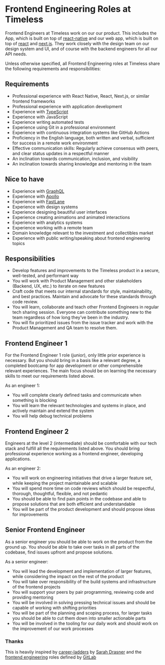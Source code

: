 # Frontend Engineering Roles at Timeless

Frontend Engineers at Timeless work on our our product. This includes the App,
which is built on top of [react-native](https://reactnative.dev/) and our web
app, which is built on top of [react](https://reactjs.org/) and
[next.js](https://nextjs.org/). They work closely with the design team on our
design system and UI, and of course with the backend engineers for all our API
needs.

Unless otherwise specified, all Frontend Engineering roles at Timeless share the
following requirements and responsibilities:

## Requirements

- Professional experience with React Native, React, Next.js, or similar frontend
  frameworks
- Professional experience with application development
- Experience with [TypeScript](https://www.typescriptlang.org/)
- Experience with JavaScript
- Experience writing automated tests
- Experience using Git in a professional environment
- Experience with continuous integration systems like GitHub Actions
- Proficiency in the English language, both written and verbal, sufficient for
  success in a remote work environment
- Effective communication skills: Regularly achieve consensus with peers, and
  clear status updates in a respectful manner
- An inclination towards communication, inclusion, and visibility
- An inclination towards sharing knowledge and mentoring in the team

## Nice to have

- Experience with [GraphQL](https://graphql.org/)
- Experience with [Apollo](https://www.apollographql.com/)
- Experience with [FastLane](https://fastlane.tools/)
- Experience with design systems
- Experience designing beautiful user interfaces
- Experience creating animations and animated interactions
- Experience with analytics systems
- Experience working with a remote team
- Domain knowledge relevant to the investment and collectibles market
- Experience with public writing/speaking about frontend engineering topics

## Responsibilities

- Develop features and improvements to the Timeless product in a secure,
  well-tested, and performant way
- You will work with Product Management and other stakeholders (Backend, UX,
  etc.) to iterate on new features
- Craft code that meets our internal standards for style, maintainability, and
  best practices. Maintain and advocate for these standards through code review.
- You will learn, collaborate and teach other Frontend Engineers in regular tech
  sharing session. Everyone can contribute something new to the team regardless
  of how long they’ve been in the industry.
- You will fix prioritized issues from the issue tracker and work with the
  Product Management and QA team to resolve them.

## Frontend Engineer 1

For the Frontend Engineer 1 role (junior), only little prior experience is
necessary. But you should bring in a basis like a relevant degree, a completed
bootcamp for app development or other comprehensible relevant experiences. The
main focus should be on learning the necessary skills to meet our requirements
listed above.

As an engineer 1:

- You will complete clearly defined tasks and communicate when something is
  blocking
- You will learn the relevant technologies and systems in place, and actively
  maintain and extend the system
- You will help debug technical problems

## Frontend Engineer 2

Engineers at the level 2 (intermediate) should be comfortable with our tech
stack and fulfill all the requirements listed above. You should bring
professional experience working as a frontend engineer, developing applications.

As an engineer 2:

- You will work on engineering initiatives that drive a larger feature set,
  while keeping the project maintainable and scalable
- You will spend more time on code reviews which should be respectful, thorough,
  thoughtful, flexible, and not pedantic
- You should be able to find pain points in the codebase and able to propose
  solutions that are both efficient and understandable
- You will be part of the product development and should propose ideas for
  improvements

## Senior Frontend Engineer

As a senior engineer you should be able to work on the product from the ground
up. You should be able to take over tasks in all parts of the codebase, find
issues upfront and propose solutions.

As a senior engineer:

- You will lead the development and implementation of larger features, while
  considering the impact on the rest of the product
- You will take over responsibility of the build systems and infrastructure of
  the frontend projects
- You will support your peers by pair programming, reviewing code and providing
  mentoring
- You will be involved in solving pressing technical issues and should be
  capable of working with shifting priorities
- You will be part of the planning and scoping process, for larger tasks you
  should be able to cut them down into smaller actionable parts
- You will be involved in the tooling for our daily work and should work on the
  improvement of our work processes

### Thanks

This is heavily inspired by
[career-ladders](https://career-ladders.dev/engineering) by
[Sarah Drasner](https://twitter.com/sarah_edo) and the
[frontend engineering](https://about.gitlab.com/job-families/engineering/development/frontend/)
roles defined by [GitLab](https://about.gitlab.com/)
